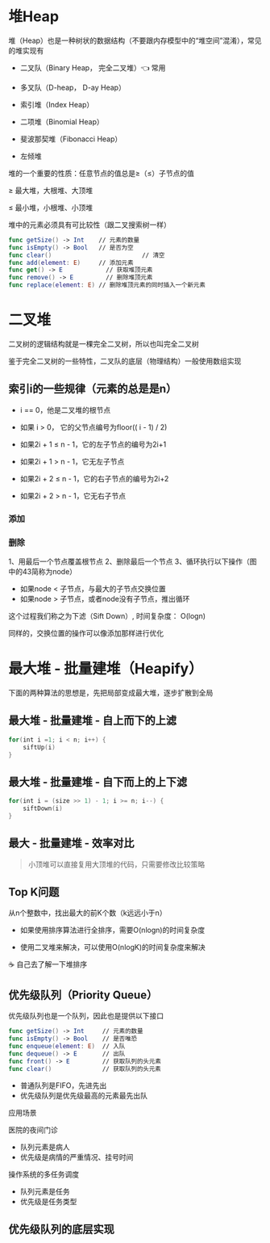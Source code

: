 # 堆Heap

堆（Heap）也是一种树状的数据结构（不要跟内存模型中的“堆空间”混淆），常见的堆实现有

- 二叉队（Binary Heap， 完全二叉堆）👈 常用

- 多叉队（D-heap， D-ay Heap）
- 索引堆（Index Heap）
- 二项堆（Binomial Heap）
- 斐波那契堆（Fibonacci Heap）
- 左倾堆



堆的一个重要的性质：任意节点的值总是≥（≤）子节点的值



≥ 最大堆，大根堆、大顶堆

≤ 最小堆，小根堆、小顶堆



堆中的元素必须具有可比较性（跟二叉搜索树一样）

```swift
func getSize() -> Int    // 元素的数量
func isEmpty() -> Bool   // 是否为空
func clear() 			 			 // 清空
func add(element: E)     // 添加元素
func get() -> E   		   // 获取堆顶元素
func remove() -> E   	   // 删除堆顶元素
func replace(element: E) // 删除堆顶元素的同时插入一个新元素
```



# 二叉堆

二叉树的逻辑结构就是一棵完全二叉树，所以也叫完全二叉树

鉴于完全二叉树的一些特性，二叉队的底层（物理结构）一般使用数组实现



## 索引i的一些规律（元素的总是是n）

- i == 0，他是二叉堆的根节点
- 如果 i > 0， 它的父节点编号为floor(( i - 1) / 2)

- 如果2i + 1 ≤ n - 1，它的左子节点的编号为2i+1
- 如果2i + 1 > n - 1，它无左子节点

- 如果2i + 2 ≤ n - 1，它的右子节点的编号为2i+2

- 如果2i + 2 > n - 1，它无右子节点

### 添加

### 删除
1、用最后一个节点覆盖根节点
2、删除最后一个节点
3、循环执行以下操作（图中的43简称为node）

- 如果node < 子节点，与最大的子节点交换位置
- 如果node > 子节点，或者node没有子节点，推出循环

这个过程我们称之为下滤（Sift Down）, 时间复杂度： O(logn)

同样的，交换位置的操作可以像添加那样进行优化

# 最大堆 - 批量建堆（Heapify）

下面的两种算法的思想是，先把局部变成最大堆，逐步扩散到全局

## 最大堆 - 批量建堆 - 自上而下的上滤
```Swift
for(int i =1; i < n; i++) {
    siftUp(i)
}
```
## 最大堆 - 批量建堆 - 自下而上的上下滤


```Swift
for(int i = (size >> 1) - 1; i >= n; i--) {
    siftDown(i)
}
```

## 最大 - 批量建堆 - 效率对比
  
> 小顶堆可以直接复用大顶堆的代码，只需要修改比较策略




## Top K问题

从n个整数中，找出最大的前K个数（k远远小于n）

- 如果使用排序算法进行全排序，需要O(nlogn)的时间复杂度

- 使用二叉堆来解决，可以使用O(nlogK)的时间复杂度来解决

☕️ 自己去了解一下堆排序

## 优先级队列（Priority Queue）

优先级队列也是一个队列，因此也是提供以下接口

```Swift
func getSize() -> Int     // 元素的数量
func isEmpty() -> Bool    // 是否唯恐
func enqueue(element: E)  // 入队
func dequeue() -> E       // 出队
func front() -> E         // 获取队列的头元素
func clear()              // 获取队列的头元素
```

- 普通队列是FIFO，先进先出
- 优先级队列是优先级最高的元素最先出队 

应用场景

医院的夜间门诊
- 队列元素是病人
- 优先级是病情的严重情况、挂号时间

操作系统的多任务调度
- 队列元素是任务
- 优先级是任务类型

## 优先级队列的底层实现




